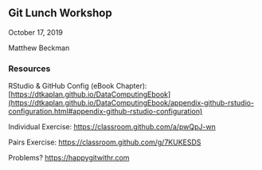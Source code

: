 ## Git Lunch Workshop

October 17, 2019

Matthew Beckman


### Resources

RStudio & GitHub Config (eBook Chapter): [https://dtkaplan.github.io/DataComputingEbook](https://dtkaplan.github.io/DataComputingEbook/appendix-github-rstudio-configuration.html#appendix-github-rstudio-configuration)

Individual Exercise: <https://classroom.github.com/a/pwQpJ-wn>

Pairs Exercise: <https://classroom.github.com/g/7KUKESDS>

Problems? <https://happygitwithr.com>

